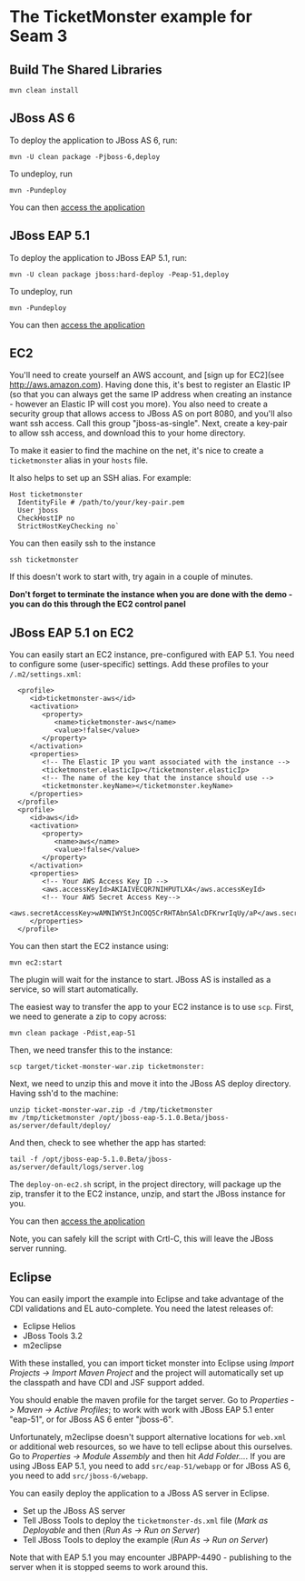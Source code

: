 The TicketMonster example for Seam 3
====================================

Build The Shared Libraries
--------------------------

    mvn clean install

JBoss AS 6
----------


To deploy the application to JBoss AS 6, run:

    mvn -U clean package -Pjboss-6,deploy

To undeploy, run

    mvn -Pundeploy
  
You can then [access the application](http://localhost:8080/ticket-monster/)


JBoss EAP 5.1
-------------

To deploy the application to JBoss EAP 5.1, run:

    mvn -U clean package jboss:hard-deploy -Peap-51,deploy

To undeploy, run

    mvn -Pundeploy
  
You can then [access the application](http://localhost:8080/ticket-monster/)

  
EC2
---

You'll need to create yourself an AWS account, and [sign up for EC2](see http://aws.amazon.com).
Having done this, it's best to register an Elastic IP (so that you can always get the same
IP address when creating an instance - however an Elastic IP will cost you more). You also need
to create a security group that allows access to JBoss AS on port 8080, and you'll also want ssh
access. Call this group "jboss-as-single". Next, create a key-pair to allow ssh access, and 
download this to your home directory.

To make it easier to find the machine on the net, it's nice to create a `ticketmonster` alias 
in your `hosts` file.

It also helps to set up an SSH alias. For example:

    Host ticketmonster
      IdentityFile # /path/to/your/key-pair.pem
      User jboss
      CheckHostIP no
      StrictHostKeyChecking no`
   
You can then easily ssh to the instance 

    ssh ticketmonster

If this doesn't work to start with, try again in a couple of minutes.

**Don't forget to terminate the instance when you are done with the demo - you can do this through
the EC2 control panel**


JBoss EAP 5.1 on EC2
--------------------

You can easily start an EC2 instance, pre-configured with EAP 5.1. You need to configure some
(user-specific) settings. Add these profiles to your `/.m2/settings.xml`:

      <profile>
         <id>ticketmonster-aws</id>
         <activation>
            <property>
               <name>ticketmonster-aws</name>
               <value>!false</value>
            </property>
         </activation>
         <properties>
            <!-- The Elastic IP you want associated with the instance -->
            <ticketmonster.elasticIp></ticketmonster.elasticIp>
            <!-- The name of the key that the instance should use -->
            <ticketmonster.keyName></ticketmonster.keyName>
         </properties>
      </profile>
      <profile>
         <id>aws</id>
         <activation>
            <property>
               <name>aws</name>
               <value>!false</value>
            </property>
         </activation>
         <properties>
            <!-- Your AWS Access Key ID -->
            <aws.accessKeyId>AKIAIVECQR7NIHPUTLXA</aws.accessKeyId>
            <!-- Your AWS Secret Access Key-->
            <aws.secretAccessKey>wAMNIWYStJnCOQ5CrRHTAbnSAlcDFKrwrIqUy/aP</aws.secretAccessKey>
         </properties>
      </profile>

  
You can then start the EC2 instance using:

    mvn ec2:start
  
The plugin will wait for the instance to start. JBoss AS is installed as a service, so will start
automatically.

The easiest way to transfer the app to your EC2 instance is to use `scp`. First, we need to generate
a zip to copy across:

    mvn clean package -Pdist,eap-51

Then, we need transfer this to the instance:

    scp target/ticket-monster-war.zip ticketmonster:
  
Next, we need to unzip this and move it into the JBoss AS deploy directory. Having ssh'd to the 
machine:

    unzip ticket-monster-war.zip -d /tmp/ticketmonster 
    mv /tmp/ticketmonster /opt/jboss-eap-5.1.0.Beta/jboss-as/server/default/deploy/
  
And then, check to see whether the app has started:

    tail -f /opt/jboss-eap-5.1.0.Beta/jboss-as/server/default/logs/server.log
  
The `deploy-on-ec2.sh` script, in the project directory, will package up the zip, transfer it to
the EC2 instance, unzip, and start the JBoss instance for you.

You can then [access the application](http://ticket:8080/ticket-monster/)

Note, you can safely kill the script with Crtl-C, this will leave the JBoss server running.

Eclipse
-------

You can easily import the example into Eclipse and take advantage of the CDI validations
and EL auto-complete. You need the latest releases of:

* Eclipse Helios
* JBoss Tools 3.2
* m2eclipse

With these installed, you can import ticket monster into Eclipse using 
_Import Projects -> Import Maven Project_ and the project will automatically set up the
classpath and have CDI and JSF support added.

You should enable the maven profile for the target server. Go to _Properties -> Maven -> Active Profiles_;
to work with work with JBoss EAP 5.1 enter "eap-51", or for JBoss AS 6 enter "jboss-6".

Unfortunately, m2eclipse doesn't support alternative locations for `web.xml` or additional web
resources, so we have to tell eclipse about this ourselves. Go to  _Properties -> Module Assembly_
and then hit _Add Folder..._. If you are using JBoss EAP 5.1, you need to add `src/eap-51/webapp`
or for JBoss AS 6, you need to add `src/jboss-6/webapp`.

You can easily deploy the application to a JBoss AS server in Eclipse.

* Set up the JBoss AS server
* Tell JBoss Tools to deploy the `ticketmonster-ds.xml` file (_Mark as Deployable_ and then 
  (_Run As -> Run on Server_)
* Tell JBoss Tools to deploy the example (_Run As -> Run on Server_)

Note that with EAP 5.1 you may encounter JBPAPP-4490 - publishing to the server when it is stopped seems
to work around this.
